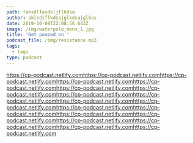 ```yaml
---
path: faksdlfasdkljflkdsa
author: aklsdjflkdsajglkdsajglkas
date: 2019-10-08T22:08:56.643Z
image: /img/waterpolo_mens_1.jpg
title: 'Get pooped on '
podcast_file: /img/resistance.mp3
tags:
  - tags
type: podcast
---
```

https://cp-podcast.netlify.comhttps://cp-podcast.netlify.comhttps://cp-podcast.netlify.comhttps://cp-podcast.netlify.comhttps://cp-podcast.netlify.comhttps://cp-podcast.netlify.comhttps://cp-podcast.netlify.comhttps://cp-podcast.netlify.comhttps://cp-podcast.netlify.comhttps://cp-podcast.netlify.comhttps://cp-podcast.netlify.comhttps://cp-podcast.netlify.comhttps://cp-podcast.netlify.comhttps://cp-podcast.netlify.comhttps://cp-podcast.netlify.comhttps://cp-podcast.netlify.comhttps://cp-podcast.netlify.comhttps://cp-podcast.netlify.comhttps://cp-podcast.netlify.com
